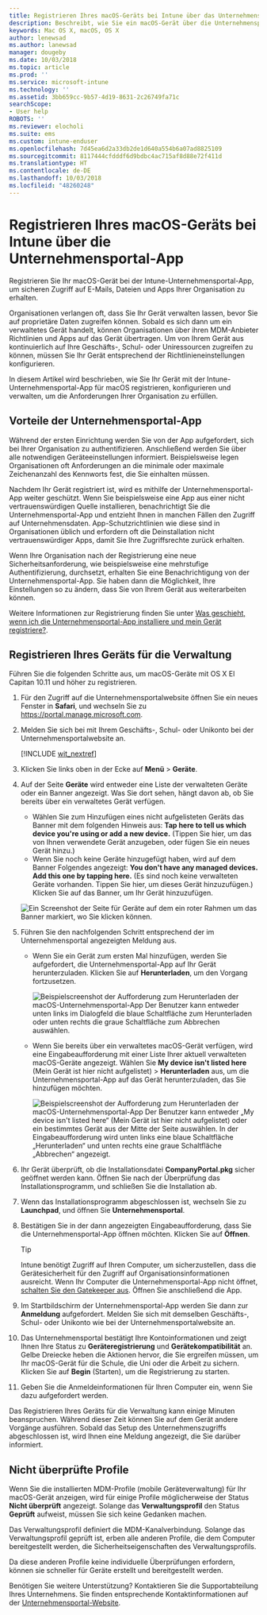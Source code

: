 ```yaml
---
title: Registrieren Ihres macOS-Geräts bei Intune über das Unternehmensportal | Microsoft-Dokumentation
description: Beschreibt, wie Sie ein macOS-Gerät über die Unternehmensportal-App bei Intune registrieren
keywords: Mac OS X, macOS, OS X
author: lenewsad
ms.author: lanewsad
manager: dougeby
ms.date: 10/03/2018
ms.topic: article
ms.prod: ''
ms.service: microsoft-intune
ms.technology: ''
ms.assetid: 3bb659cc-9b57-4d19-8631-2c26749fa71c
searchScope:
- User help
ROBOTS: ''
ms.reviewer: elocholi
ms.suite: ems
ms.custom: intune-enduser
ms.openlocfilehash: 7d45ea6d2a33db2de1d640a554b6a07ad8825109
ms.sourcegitcommit: 8117444cfdddf6d9bdbc4ac715af8d88e72f411d
ms.translationtype: HT
ms.contentlocale: de-DE
ms.lasthandoff: 10/03/2018
ms.locfileid: "48260248"
---
```

# <a name="enroll-your-macos-device-in-intune-with-the-company-portal-app"></a>Registrieren Ihres macOS-Geräts bei Intune über die Unternehmensportal-App

Registrieren Sie Ihr macOS-Gerät bei der Intune-Unternehmensportal-App, um sicheren Zugriff auf E-Mails, Dateien und Apps Ihrer Organisation zu erhalten.

Organisationen verlangen oft, dass Sie Ihr Gerät verwalten lassen, bevor Sie auf proprietäre Daten zugreifen können. Sobald es sich dann um ein verwaltetes Gerät handelt, können Organisationen über ihren MDM-Anbieter Richtlinien und Apps auf das Gerät übertragen. Um von Ihrem Gerät aus kontinuierlich auf Ihre Geschäfts-, Schul- oder Uniressourcen zugreifen zu können, müssen Sie Ihr Gerät entsprechend der Richtlinieneinstellungen konfigurieren.  

In diesem Artikel wird beschrieben, wie Sie Ihr Gerät mit der Intune-Unternehmensportal-App für macOS registrieren, konfigurieren und verwalten, um die Anforderungen Ihrer Organisation zu erfüllen.

## <a name="what-to-expect-from-the-company-portal-app"></a>Vorteile der Unternehmensportal-App

Während der ersten Einrichtung werden Sie von der App aufgefordert, sich bei Ihrer Organisation zu authentifizieren. Anschließend werden Sie über alle notwendigen Geräteeinstellungen informiert. Beispielsweise legen Organisationen oft Anforderungen an die minimale oder maximale Zeichenanzahl des Kennworts fest, die Sie einhalten müssen.    

Nachdem Ihr Gerät registriert ist, wird es mithilfe der Unternehmensportal-App weiter geschützt. Wenn Sie beispielsweise eine App aus einer nicht vertrauenswürdigen Quelle installieren, benachrichtigt Sie die Unternehmensportal-App und entzieht Ihnen in manchen Fällen den Zugriff auf Unternehmensdaten. App-Schutzrichtlinien wie diese sind in Organisationen üblich und erfordern oft die Deinstallation nicht vertrauenswürdiger Apps, damit Sie Ihre Zugriffsrechte zurück erhalten.

Wenn Ihre Organisation nach der Registrierung eine neue Sicherheitsanforderung, wie beispielsweise eine mehrstufige Authentifizierung, durchsetzt, erhalten Sie eine Benachrichtigung von der Unternehmensportal-App. Sie haben dann die Möglichkeit, Ihre Einstellungen so zu ändern, dass Sie von Ihrem Gerät aus weiterarbeiten können.  

Weitere Informationen zur Registrierung finden Sie unter [Was geschieht, wenn ich die Unternehmensportal-App installiere und mein Gerät registriere?](what-happens-if-you-install-the-Company-Portal-app-and-enroll-your-device-in-intune-macos.md).  

## <a name="get-your-device-managed"></a>Registrieren Ihres Geräts für die Verwaltung  
Führen Sie die folgenden Schritte aus, um macOS-Geräte mit OS X El Capitan 10.11 und höher zu registrieren.   


1. Für den Zugriff auf die Unternehmensportalwebsite öffnen Sie ein neues Fenster in __Safari__, und wechseln Sie zu https://portal.manage.microsoft.com.  

2. Melden Sie sich bei mit Ihrem Geschäfts-, Schul- oder Unikonto bei der Unternehmensportalwebsite an.

   [!INCLUDE [wit_nextref](includes/end-user-password-guidance.md)]


3. Klicken Sie links oben in der Ecke auf **Menü** > **Geräte**.  

4. Auf der Seite __Geräte__ wird entweder eine Liste der verwalteten Geräte oder ein Banner angezeigt. Was Sie dort sehen, hängt davon ab, ob Sie bereits über ein verwaltetes Gerät verfügen. 
    * Wählen Sie zum Hinzufügen eines nicht aufgelisteten Geräts das Banner mit dem folgenden Hinweis aus: **Tap here to tell us which device you're using or add a new device.** (Tippen Sie hier, um das von Ihnen verwendete Gerät anzugeben, oder fügen Sie ein neues Gerät hinzu.)
    * Wenn Sie noch keine Geräte hinzugefügt haben, wird auf dem Banner Folgendes angezeigt: **You don't have any managed devices. Add this one by tapping here.** (Es sind noch keine verwalteten Geräte vorhanden. Tippen Sie hier, um dieses Gerät hinzuzufügen.) Klicken Sie auf das Banner, um Ihr Gerät hinzuzufügen.  

     ![Ein Screenshot der Seite für Geräte auf dem ein roter Rahmen um das Banner markiert, wo Sie klicken können.](./media/CP-enroll-MACOS-1808.png)  
5.  Führen Sie den nachfolgenden Schritt entsprechend der im Unternehmensportal angezeigten Meldung aus.  
    * Wenn Sie ein Gerät zum ersten Mal hinzufügen, werden Sie aufgefordert, die Unternehmensportal-App auf Ihr Gerät herunterzuladen. Klicken Sie auf **Herunterladen**, um den Vorgang fortzusetzen.  

         ![Beispielscreenshot der Aufforderung zum Herunterladen der macOS-Unternehmensportal-App Der Benutzer kann entweder unten links im Dialogfeld die blaue Schaltfläche zum Herunterladen oder unten rechts die graue Schaltfläche zum Abbrechen auswählen.](./media/CP-enroll-download-macOS-1808.png)  

    * Wenn Sie bereits über ein verwaltetes macOS-Gerät verfügen, wird eine Eingabeaufforderung mit einer Liste Ihrer aktuell verwalteten macOS-Geräte angezeigt. Wählen Sie **My device isn't listed here** (Mein Gerät ist hier nicht aufgelistet) > **Herunterladen** aus, um die Unternehmensportal-App auf das Gerät herunterzuladen, das Sie hinzufügen möchten.  

         ![Beispielscreenshot der Aufforderung zum Herunterladen der macOS-Unternehmensportal-App Der Benutzer kann entweder „My device isn't listed here“ (Mein Gerät ist hier nicht aufgelistet) oder ein bestimmtes Gerät aus der Mitte der Seite auswählen. In der Eingabeaufforderung wird unten links eine blaue Schaltfläche „Herunterladen“ und unten rechts eine graue Schaltfläche „Abbrechen“ angezeigt.](./media/cp-mac-os-device-isnt-here-1808.png)  

6. Ihr Gerät überprüft, ob die Installationsdatei **CompanyPortal.pkg** sicher geöffnet werden kann. Öffnen Sie nach der Überprüfung das Installationsprogramm, und schließen Sie die Installation ab.  

7. Wenn das Installationsprogramm abgeschlossen ist, wechseln Sie zu **Launchpad**, und öffnen Sie **Unternehmensportal**.  

8. Bestätigen Sie in der dann angezeigten Eingabeaufforderung, dass Sie die Unternehmensportal-App öffnen möchten. Klicken Sie auf **Öffnen**.  

   > [!TIP]
   > Intune benötigt Zugriff auf Ihren Computer, um sicherzustellen, dass die Gerätesicherheit für den Zugriff auf Organisationsinformationen ausreicht. Wenn Ihr Computer die Unternehmensportal-App nicht öffnet, [schalten Sie den Gatekeeper aus](https://support.apple.com/HT202491). Öffnen Sie anschließend die App.

9. Im Startbildschirm der Unternehmensportal-App werden Sie dann zur **Anmeldung** aufgefordert. Melden Sie sich mit demselben Geschäfts-, Schul- oder Unikonto wie bei der Unternehmensportalwebsite an.

10. Das Unternehmensportal bestätigt Ihre Kontoinformationen und zeigt Ihnen Ihre Status zu **Geräteregistrierung** und **Gerätekompatibilität** an. Gelbe Dreiecke heben die Aktionen hervor, die Sie ergreifen müssen, um Ihr macOS-Gerät für die Schule, die Uni oder die Arbeit zu sichern. Klicken Sie auf **Begin** (Starten), um die Registrierung zu starten. 

11. Geben Sie die Anmeldeinformationen für Ihren Computer ein, wenn Sie dazu aufgefordert werden.  

Das Registrieren Ihres Geräts für die Verwaltung kann einige Minuten beanspruchen. Während dieser Zeit können Sie auf dem Gerät andere Vorgänge ausführen. Sobald das Setup des Unternehmenszugriffs abgeschlossen ist, wird Ihnen eine Meldung angezeigt, die Sie darüber informiert.  

## <a name="unverified-profiles"></a>Nicht überprüfte Profile
Wenn Sie die installierten MDM-Profile (mobile Geräteverwaltung) für Ihr macOS-Gerät anzeigen, wird für einige Profile möglicherweise der Status **Nicht überprüft** angezeigt. Solange das **Verwaltungsprofil** den Status **Geprüft** aufweist, müssen Sie sich keine Gedanken machen.  

Das Verwaltungsprofil definiert die MDM-Kanalverbindung. Solange das Verwaltungsprofil geprüft ist, erben alle anderen Profile, die dem Computer bereitgestellt werden, die Sicherheitseigenschaften des Verwaltungsprofils.

Da diese anderen Profile keine individuelle Überprüfungen erfordern, können sie schneller für Geräte erstellt und bereitgestellt werden. 

Benötigen Sie weitere Unterstützung? Kontaktieren Sie die Supportabteilung Ihres Unternehmens. Sie finden entsprechende Kontaktinformationen auf der [Unternehmensportal-Website](https://go.microsoft.com/fwlink/?linkid=2010980).  
